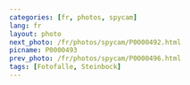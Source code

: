 ```yaml
---
categories: [fr, photos, spycam]
lang: fr
layout: photo
next_photo: /fr/photos/spycam/P0000492.html
picname: P0000493
prev_photo: /fr/photos/spycam/P0000496.html
tags: [Fotofalle, Steinbock]
---
```

